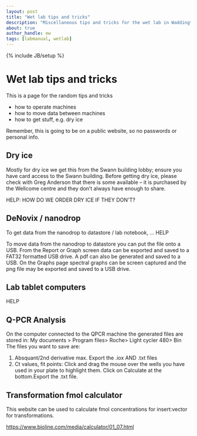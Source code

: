```yaml
---
layout: post
title: "Wet lab tips and tricks"
description: "Miscellaneous tips and tricks for the wet lab in Waddington building"
about: true
author_handle: ew
tags: [labmanual, wetlab]
---
```

{% include JB/setup %}

# Wet lab tips and tricks

This is a page for the random tips and tricks

- how to operate machines
- how to move data between machines
- how to get stuff, e.g. dry ice

Remember, this is going to be on a public website, so no passwords or personal info.

## Dry ice

Mostly for dry ice we get this from the Swann building lobby; ensure you have card access to the Swann building.
Before getting dry ice, please check with Greg Anderson that there is some available – it is purchased by the Wellcome centre and they don’t always have enough to share.

HELP: HOW DO WE ORDER DRY ICE IF THEY DON'T?

## DeNovix / nanodrop

To get data from the nanodrop to datastore / lab notebook, ...
HELP

To move data from the nanodrop to datastore you can put the file onto a USB. From the Report or Graph screen data can be exported and saved to a FAT32 formatted USB drive. A pdf can also be generated and saved to a USB. On the Graphs page spectral graphs can be screen captured and the png file may be exported and saved to a USB drive.


## Lab tablet computers

HELP

## Q-PCR Analysis

On the computer connected to the QPCR machine the generated files are stored in:
My documents > Program files> Roche> Light cycler 480> Bin
The files you want to save are:
1) Absquant/2nd derivative max. Export the .iox AND .txt files
2) Ct values, fit points: Click and drag the mouse over the wells you have used in your plate to highlight them. Click on Calculate at the bottom.Export the .txt file.

## Transformation fmol calculator

This website can be used to calculate fmol concentrations for insert:vector for transformations.

https://www.bioline.com/media/calculator/01_07.html



